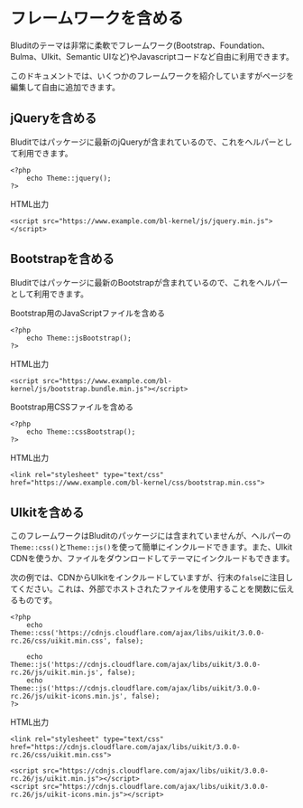 # フレームワークを含める
<!-- position: 7 -->

Bluditのテーマは非常に柔軟でフレームワーク(Bootstrap、Foundation、Bulma、UIkit、Semantic UIなど)やJavascriptコードなど自由に利用できます。

このドキュメントでは、いくつかのフレームワークを紹介していますがページを編集して自由に追加できます。

<h2 id="jquery">jQueryを含める</h2>

Bluditではパッケージに最新のjQueryが含まれているので、これをヘルパーとして利用できます。
```
<?php
	echo Theme::jquery();
?>
```

HTML出力
```
<script src="https://www.example.com/bl-kernel/js/jquery.min.js"></script>
```

<h2 id="bootstrap">Bootstrapを含める</h2>

Bluditではパッケージに最新のBootstrapが含まれているので、これをヘルパーとして利用できます。

Bootstrap用のJavaScriptファイルを含める
```
<?php
	echo Theme::jsBootstrap();
?>
```

HTML出力
```
<script src="https://www.example.com/bl-kernel/js/bootstrap.bundle.min.js"></script>
```

Bootstrap用CSSファイルを含める
```
<?php
	echo Theme::cssBootstrap();
?>
```

HTML出力
```
<link rel="stylesheet" type="text/css" href="https://www.example.com/bl-kernel/css/bootstrap.min.css">
```

<h2 id="uikit">UIkitを含める</h2>

このフレームワークはBluditのパッケージには含まれていませんが、ヘルパーの`Theme::css()`と`Theme::js()`を使って簡単にインクルードできます。また、UIkit CDNを使うか、ファイルをダウンロードしてテーマにインクルードもできます。

次の例では、CDNからUIkitをインクルードしていますが、行末の`false`に注目してください。これは、外部でホストされたファイルを使用することを関数に伝えるものです。
```
<?php
	echo Theme::css('https://cdnjs.cloudflare.com/ajax/libs/uikit/3.0.0-rc.26/css/uikit.min.css', false);

	echo Theme::js('https://cdnjs.cloudflare.com/ajax/libs/uikit/3.0.0-rc.26/js/uikit.min.js', false);
	echo Theme::js('https://cdnjs.cloudflare.com/ajax/libs/uikit/3.0.0-rc.26/js/uikit-icons.min.js', false);
?>
```

HTML出力
```
<link rel="stylesheet" type="text/css" href="https://cdnjs.cloudflare.com/ajax/libs/uikit/3.0.0-rc.26/css/uikit.min.css">

<script src="https://cdnjs.cloudflare.com/ajax/libs/uikit/3.0.0-rc.26/js/uikit.min.js"></script>
<script src="https://cdnjs.cloudflare.com/ajax/libs/uikit/3.0.0-rc.26/js/uikit-icons.min.js"></script>
```
